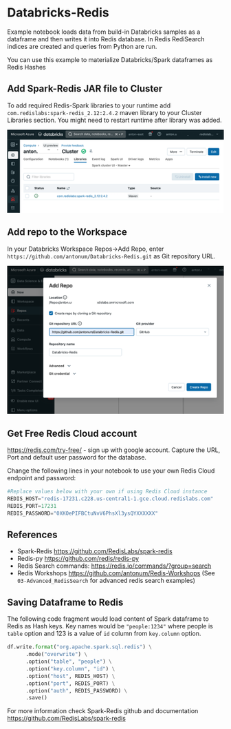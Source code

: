 # Databricks-Redis

Example notebook loads data from build-in Databricks samples as a dataframe and then writes it into Redis database. In Redis RediSearch indices are created and queries from Python are run.

You can use this example to materialize Databricks/Spark dataframes as Redis Hashes

## Add Spark-Redis JAR file to Cluster

To add required Redis-Spark libraries to your runtime add `com.redislabs:spark-redis_2.12:2.4.2` maven library to your Cluster Libraries section. You might need to restart runtime after library was added.

![alt text](media/spark-redis-jar.png)


## Add repo to the Workspace

In your Databricks Workspace Repos->Add Repo, enter `https://github.com/antonum/Databricks-Redis.git` as Git repository URL.

![alt text](media/add-repo.png)

## Get Free Redis Cloud account

https://redis.com/try-free/ - sign up with google account. Capture the URL, Port and default user password for the database.

Change the following lines in your notebook to use your own Redis Cloud endpoint and password:

```python
#Replace values below with your own if using Redis Cloud instance
REDIS_HOST="redis-17231.c228.us-central1-1.gce.cloud.redislabs.com"
REDIS_PORT=17231
REDIS_PASSWORD="0XKOePIFBCtuNvV6PhsXl3ysQYXXXXXX"
```

## References

- Spark-Redis https://github.com/RedisLabs/spark-redis
- Redis-py https://github.com/redis/redis-py 
- Redis Search commands: https://redis.io/commands/?group=search
- Redis Workshops https://github.com/antonum/Redis-Workshops (See `03-Advanced_RedisSearch` for advanced redis search examples)

## Saving Dataframe to Redis

The following code fragment would load content of Spark dataframe to Redis as Hash keys. Key names would be `"people:1234"` where people is `table` option and 123 is a value of `id` column from `key.column` option.

```python
df.write.format("org.apache.spark.sql.redis") \
      .mode("overwrite") \
      .option("table", "people") \
      .option("key.column", "id") \
      .option("host", REDIS_HOST) \
      .option("port", REDIS_PORT) \
      .option("auth", REDIS_PASSWORD) \
      .save()
```

For more information check Spark-Redis github and documentation https://github.com/RedisLabs/spark-redis